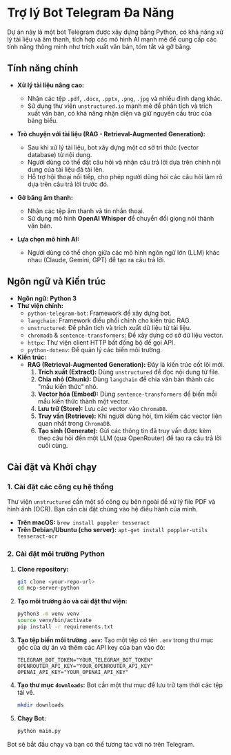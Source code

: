 # Trợ lý Bot Telegram Đa Năng

Dự án này là một bot Telegram được xây dựng bằng Python, có khả năng xử lý tài liệu và âm thanh, tích hợp các mô hình AI mạnh mẽ để cung cấp các tính năng thông minh như trích xuất văn bản, tóm tắt và gỡ băng.

## Tính năng chính

- **Xử lý tài liệu nâng cao:**
  - Nhận các tệp `.pdf`, `.docx`, `.pptx`, `.png`, `.jpg` và nhiều định dạng khác.
  - Sử dụng thư viện `unstructured.io` mạnh mẽ để phân tích và trích xuất văn bản, có khả năng nhận diện và giữ nguyên cấu trúc của bảng biểu.

- **Trò chuyện với tài liệu (RAG - Retrieval-Augmented Generation):**
  - Sau khi xử lý tài liệu, bot xây dựng một cơ sở tri thức (vector database) từ nội dung.
  - Người dùng có thể đặt câu hỏi và nhận câu trả lời dựa trên chính nội dung của tài liệu đã tải lên.
  - Hỗ trợ hội thoại nối tiếp, cho phép người dùng hỏi các câu hỏi làm rõ dựa trên câu trả lời trước đó.

- **Gỡ băng âm thanh:**
  - Nhận các tệp âm thanh và tin nhắn thoại.
  - Sử dụng mô hình **OpenAI Whisper** để chuyển đổi giọng nói thành văn bản.

- **Lựa chọn mô hình AI:**
  - Người dùng có thể chọn giữa các mô hình ngôn ngữ lớn (LLM) khác nhau (Claude, Gemini, GPT) để tạo ra câu trả lời.

## Ngôn ngữ và Kiến trúc

- **Ngôn ngữ:** **Python 3**
- **Thư viện chính:**
  - `python-telegram-bot`: Framework để xây dựng bot.
  - `langchain`: Framework điều phối chính cho kiến trúc RAG.
  - `unstructured`: Để phân tích và trích xuất dữ liệu từ tài liệu.
  - `chromadb` & `sentence-transformers`: Để xây dựng cơ sở dữ liệu vector.
  - `httpx`: Thư viện client HTTP bất đồng bộ để gọi API.
  - `python-dotenv`: Để quản lý các biến môi trường.
- **Kiến trúc:**
  - **RAG (Retrieval-Augmented Generation):** Đây là kiến trúc cốt lõi mới.
    1.  **Trích xuất (Extract):** Dùng `unstructured` để đọc nội dung từ file.
    2.  **Chia nhỏ (Chunk):** Dùng `langchain` để chia văn bản thành các "mẩu kiến thức" nhỏ.
    3.  **Vector hóa (Embed):** Dùng `sentence-transformers` để biến mỗi mẩu kiến thức thành một vector.
    4.  **Lưu trữ (Store):** Lưu các vector vào `ChromaDB`.
    5.  **Truy vấn (Retrieve):** Khi người dùng hỏi, tìm kiếm các vector liên quan nhất trong `ChromaDB`.
    6.  **Tạo sinh (Generate):** Gửi các thông tin đã truy vấn được kèm theo câu hỏi đến một LLM (qua OpenRouter) để tạo ra câu trả lời cuối cùng.

## Cài đặt và Khởi chạy

### 1. Cài đặt các công cụ hệ thống

Thư viện `unstructured` cần một số công cụ bên ngoài để xử lý file PDF và hình ảnh (OCR). Bạn cần cài đặt chúng vào hệ điều hành của mình.
- **Trên macOS:** `brew install poppler tesseract`
- **Trên Debian/Ubuntu (cho server):** `apt-get install poppler-utils tesseract-ocr`

### 2. Cài đặt môi trường Python

1.  **Clone repository:**
    ```bash
    git clone <your-repo-url>
    cd mcp-server-python
    ```

2.  **Tạo môi trường ảo và cài đặt thư viện:**
    ```bash
    python3 -m venv venv
    source venv/bin/activate
    pip install -r requirements.txt
    ```

3.  **Tạo tệp biến môi trường `.env`:**
    Tạo một tệp có tên `.env` trong thư mục gốc của dự án và thêm các API key của bạn vào đó:
    ```env
    TELEGRAM_BOT_TOKEN="YOUR_TELEGRAM_BOT_TOKEN"
    OPENROUTER_API_KEY="YOUR_OPENROUTER_API_KEY"
    OPENAI_API_KEY="YOUR_OPENAI_API_KEY"
    ```

4.  **Tạo thư mục `downloads`:**
    Bot cần một thư mục để lưu trữ tạm thời các tệp tải về.
    ```bash
    mkdir downloads
    ```

5.  **Chạy Bot:**
    ```bash
    python main.py
    ```

Bot sẽ bắt đầu chạy và bạn có thể tương tác với nó trên Telegram.
